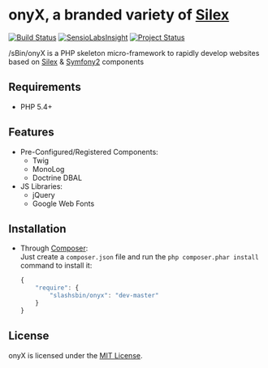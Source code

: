 onyX, a branded variety of [Silex][1]
=====================================

[![Build Status](https://travis-ci.org/slashsBin/onyX.png?branch=master)](https://travis-ci.org/slashsBin/onyX) [![SensioLabsInsight](https://insight.sensiolabs.com/projects/28d456be-5cfb-42ba-a908-eb21cd76d1c4/mini.png)](https://insight.sensiolabs.com/projects/28d456be-5cfb-42ba-a908-eb21cd76d1c4) [![Project Status](http://stillmaintained.com/slashsBin/onyX.png)](http://stillmaintained.com/slashsBin/onyX) <script type="text/javascript" src="http://www.ohloh.net/p/652068/widgets/project_thin_badge.js"></script>


/sBin/onyX is a PHP skeleton micro-framework to rapidly develop websites based on [Silex][1] & [Symfony2][2] components

Requirements
------------
+ PHP 5.4+

Features
--------
+ Pre-Configured/Registered Components:
    + Twig
    + MonoLog
    + Doctrine DBAL
+ JS Libraries:
    + jQuery
    + Google Web Fonts

Installation
------------
+ Through [Composer][3]:  
    Just create a `composer.json` file and run the `php composer.phar install`
    command to install it:

    ```javascript
    {
        "require": {
            "slashsbin/onyx": "dev-master"
        }
    }
    ```

License
-------
onyX is licensed under the [MIT License](http://slashsbin.mit-license.org/).

[1]: http://silex.sensiolabs.org
[2]: http://symfony.com
[3]: http://getcomposer.org
